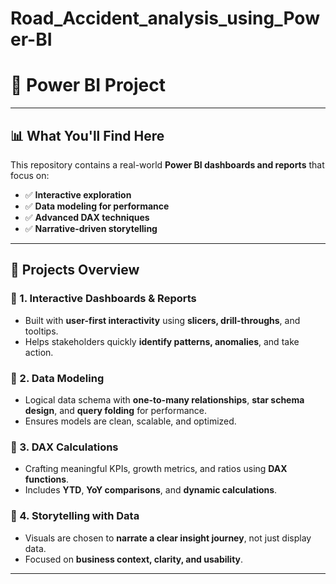 # Road_Accident_analysis_using_Power-BI
# 🚀 Power BI Project

---

## 📊 What You'll Find Here

This repository contains a real-world **Power BI dashboards and reports** that focus on:

- ✅ **Interactive exploration**
- ✅ **Data modeling for performance**
- ✅ **Advanced DAX techniques**
- ✅ **Narrative-driven storytelling**

---

## 📁 Projects Overview

### 📌 1. Interactive Dashboards & Reports
- Built with **user-first interactivity** using **slicers, drill-throughs**, and tooltips.
- Helps stakeholders quickly **identify patterns, anomalies**, and take action.

### 🔧 2. Data Modeling
- Logical data schema with **one-to-many relationships**, **star schema design**, and **query folding** for performance.
- Ensures models are clean, scalable, and optimized.

### 📐 3. DAX Calculations
- Crafting meaningful KPIs, growth metrics, and ratios using **DAX functions**.
- Includes **YTD**, **YoY comparisons**, and **dynamic calculations**.

### 🎯 4. Storytelling with Data
- Visuals are chosen to **narrate a clear insight journey**, not just display data.
- Focused on **business context, clarity, and usability**.

---

